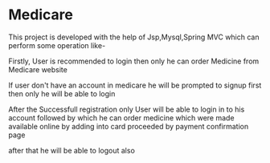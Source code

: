 # Medicare


This project is developed with the help of Jsp,Mysql,Spring MVC which can perform some operation like-

Firstly, User is recommended to login then only he can order Medicine from Medicare website

If user don't have an account in medicare he will be prompted to signup first then only he will be able to login

After the Successfull registration only User will be able to login in to his account followed by which he can order medicine which were made available online by adding into card proceeded by payment confirmation page

after that he will be able to logout also
